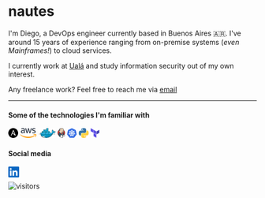 # nautes

I'm Diego, a DevOps engineer currently based in Buenos Aires :argentina:. I've around 15 years of experience ranging from on-premise systems (_even Mainframes!_) to cloud services.

I currently work at [Ualá](https://www.uala.com.ar) and study information security out of my own interest.

Any freelance work? Feel free to reach me via <a href="mailto:&#100;&#102;&#109;&#97;&#114;&#116;&#105;&#110;&#101;&#122;&#56;&#55;&#64;&#103;&#109;&#97;&#105;&#108;&#46;&#99;&#111;&#109;">email</a>

---

#### Some of the technologies I'm familiar with
<img height="20" src="assets/ansible.svg"> <img height="20" src="assets/aws.svg"> <img height="20" src="assets/docker.svg"> <img height="20" src="assets/jenkins.svg"> <img height="20" src="assets/kubernetes.svg"> <img height="20" src="assets/python.svg"> <img height="20" src="assets/terraform.svg">

#### Social media
<a href="https://www.linkedin.com/in/dfmartinez/">
  <img align="left" alt="LinkedIn profile" width="22px" src="assets/linkedin.svg" />
</a>
<br />

![visitors](https://visitor-badge.glitch.me/badge?page_id=nautes.nautes)